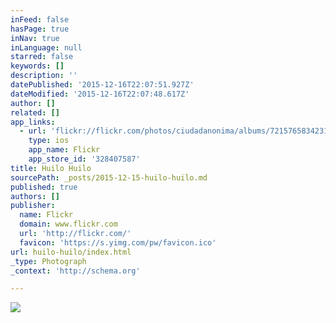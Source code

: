 ```yaml
---
inFeed: false
hasPage: true
inNav: true
inLanguage: null
starred: false
keywords: []
description: ''
datePublished: '2015-12-16T22:07:51.927Z'
dateModified: '2015-12-16T22:07:48.617Z'
author: []
related: []
app_links:
  - url: 'flickr://flickr.com/photos/ciudadanonima/albums/72157658342316712'
    type: ios
    app_name: Flickr
    app_store_id: '328407587'
title: Huilo Huilo
sourcePath: _posts/2015-12-15-huilo-huilo.md
published: true
authors: []
publisher:
  name: Flickr
  domain: www.flickr.com
  url: 'http://flickr.com/'
  favicon: 'https://s.yimg.com/pw/favicon.ico'
url: huilo-huilo/index.html
_type: Photograph
_context: 'http://schema.org'

---
```

![](https://s3-us-west-2.amazonaws.com/the-grid-img/p/649585087a34b69444ae71e4d01754a6f9a057a2.jpg)